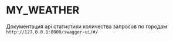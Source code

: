 # MY_WEATHER

Документация api статистики количества запросов по городам `http://127.0.0.1:8000/swagger-ui/#/`